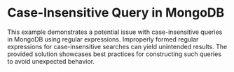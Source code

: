 # Case-Insensitive Query in MongoDB
This example demonstrates a potential issue with case-insensitive queries in MongoDB using regular expressions.  Improperly formed regular expressions for case-insensitive searches can yield unintended results.  The provided solution showcases best practices for constructing such queries to avoid unexpected behavior.
